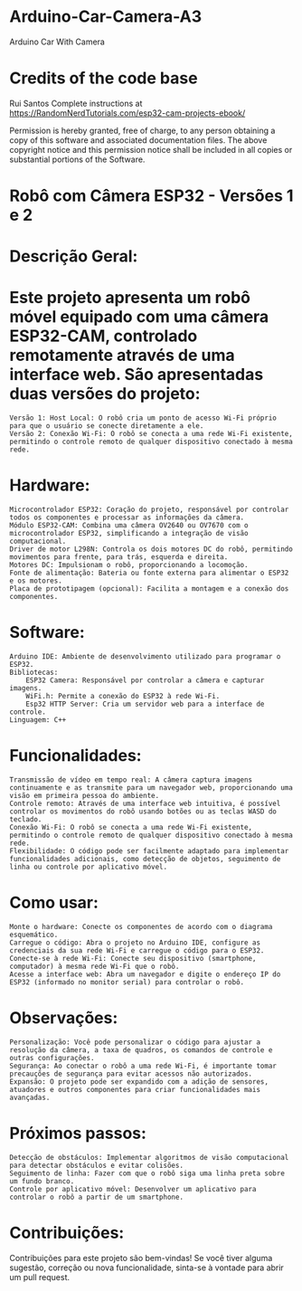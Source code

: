 # Arduino-Car-Camera-A3
Arduino Car With Camera


# Credits of the code base

  Rui Santos
  Complete instructions at https://RandomNerdTutorials.com/esp32-cam-projects-ebook/
  
  Permission is hereby granted, free of charge, to any person obtaining a copy of this software and associated documentation files.
  The above copyright notice and this permission notice shall be included in all copies or substantial portions of the Software.

# Robô com Câmera ESP32 - Versões 1 e 2

# Descrição Geral:

# Este projeto apresenta um robô móvel equipado com uma câmera ESP32-CAM, controlado remotamente através de uma interface web. São apresentadas duas versões do projeto:

    Versão 1: Host Local: O robô cria um ponto de acesso Wi-Fi próprio para que o usuário se conecte diretamente a ele.
    Versão 2: Conexão Wi-Fi: O robô se conecta a uma rede Wi-Fi existente, permitindo o controle remoto de qualquer dispositivo conectado à mesma rede.
# Hardware:

    Microcontrolador ESP32: Coração do projeto, responsável por controlar todos os componentes e processar as informações da câmera.
    Módulo ESP32-CAM: Combina uma câmera OV2640 ou OV7670 com o microcontrolador ESP32, simplificando a integração de visão computacional.
    Driver de motor L298N: Controla os dois motores DC do robô, permitindo movimentos para frente, para trás, esquerda e direita.
    Motores DC: Impulsionam o robô, proporcionando a locomoção.
    Fonte de alimentação: Bateria ou fonte externa para alimentar o ESP32 e os motores.
    Placa de prototipagem (opcional): Facilita a montagem e a conexão dos componentes.

# Software:

    Arduino IDE: Ambiente de desenvolvimento utilizado para programar o ESP32.
    Bibliotecas:
        ESP32 Camera: Responsável por controlar a câmera e capturar imagens.
        WiFi.h: Permite a conexão do ESP32 à rede Wi-Fi.
        Esp32 HTTP Server: Cria um servidor web para a interface de controle.
    Linguagem: C++

# Funcionalidades:

    Transmissão de vídeo em tempo real: A câmera captura imagens continuamente e as transmite para um navegador web, proporcionando uma visão em primeira pessoa do ambiente.
    Controle remoto: Através de uma interface web intuitiva, é possível controlar os movimentos do robô usando botões ou as teclas WASD do teclado.
    Conexão Wi-Fi: O robô se conecta a uma rede Wi-Fi existente, permitindo o controle remoto de qualquer dispositivo conectado à mesma rede.
    Flexibilidade: O código pode ser facilmente adaptado para implementar funcionalidades adicionais, como detecção de objetos, seguimento de linha ou controle por aplicativo móvel.

# Como usar:

    Monte o hardware: Conecte os componentes de acordo com o diagrama esquemático.
    Carregue o código: Abra o projeto no Arduino IDE, configure as credenciais da sua rede Wi-Fi e carregue o código para o ESP32.
    Conecte-se à rede Wi-Fi: Conecte seu dispositivo (smartphone, computador) à mesma rede Wi-Fi que o robô.
    Acesse a interface web: Abra um navegador e digite o endereço IP do ESP32 (informado no monitor serial) para controlar o robô.

# Observações:

    Personalização: Você pode personalizar o código para ajustar a resolução da câmera, a taxa de quadros, os comandos de controle e outras configurações.
    Segurança: Ao conectar o robô a uma rede Wi-Fi, é importante tomar precauções de segurança para evitar acessos não autorizados.
    Expansão: O projeto pode ser expandido com a adição de sensores, atuadores e outros componentes para criar funcionalidades mais avançadas.

# Próximos passos:

    Detecção de obstáculos: Implementar algoritmos de visão computacional para detectar obstáculos e evitar colisões.
    Seguimento de linha: Fazer com que o robô siga uma linha preta sobre um fundo branco.
    Controle por aplicativo móvel: Desenvolver um aplicativo para controlar o robô a partir de um smartphone.

# Contribuições:

Contribuições para este projeto são bem-vindas! Se você tiver alguma sugestão, correção ou nova funcionalidade, sinta-se à vontade para abrir um pull request.
